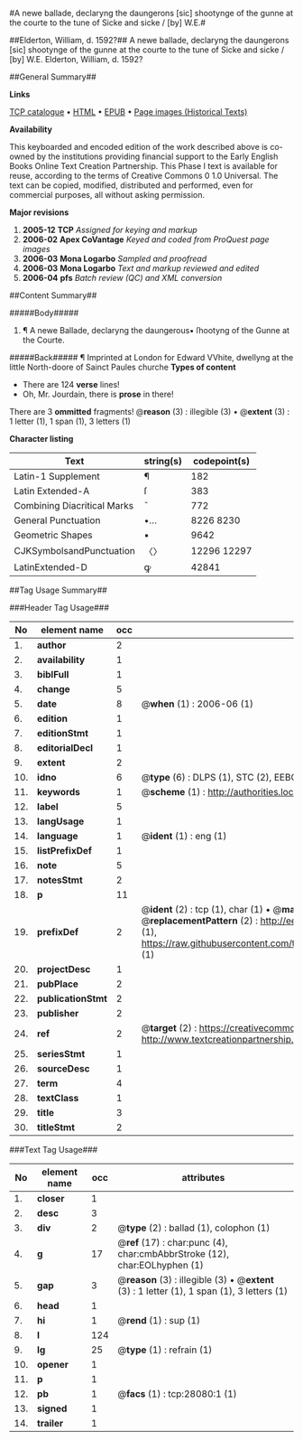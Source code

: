 #A newe ballade, declaryng the daungerons [sic] shootynge of the gunne at the courte to the tune of Sicke and sicke / [by] W.E.#

##Elderton, William, d. 1592?##
A newe ballade, declaryng the daungerons [sic] shootynge of the gunne at the courte to the tune of Sicke and sicke / [by] W.E.
Elderton, William, d. 1592?

##General Summary##

**Links**

[TCP catalogue](http://www.ota.ox.ac.uk/tcp/)  • 
[HTML](http://tei.it.ox.ac.uk/tcp/Texts-HTML/free/A21/A21205.html)  • 
[EPUB](http://tei.it.ox.ac.uk/tcp/Texts-EPUB/free/A21/A21205.epub) • 
[Page images (Historical Texts)](https://data.historicaltexts.jisc.ac.uk/view?pubId=eebo-29688533e&pageId=eebo-29688533e-28080-1)

**Availability**

This keyboarded and encoded edition of the
	       work described above is co-owned by the institutions
	       providing financial support to the Early English Books
	       Online Text Creation Partnership. This Phase I text is
	       available for reuse, according to the terms of Creative
	       Commons 0 1.0 Universal. The text can be copied,
	       modified, distributed and performed, even for
	       commercial purposes, all without asking permission.

**Major revisions**

1. __2005-12__ __TCP__ *Assigned for keying and markup*
1. __2006-02__ __Apex CoVantage__ *Keyed and coded from ProQuest page images*
1. __2006-03__ __Mona Logarbo__ *Sampled and proofread*
1. __2006-03__ __Mona Logarbo__ *Text and markup reviewed and edited*
1. __2006-04__ __pfs__ *Batch review (QC) and XML conversion*

##Content Summary##

#####Body#####

1. ¶ A newe Ballade, declaryng the daungerous▪ ſhootyng of the Gunne at the Courte.

#####Back#####
¶ Imprinted at London for Edward VVhite, dwellyng at the little North-doore of Sainct Paules churche
**Types of content**

  * There are 124 **verse** lines!
  * Oh, Mr. Jourdain, there is **prose** in there!

There are 3 **ommitted** fragments! 
 @__reason__ (3) : illegible (3)  •  @__extent__ (3) : 1 letter (1), 1 span (1), 3 letters (1)

**Character listing**


|Text|string(s)|codepoint(s)|
|---|---|---|
|Latin-1 Supplement|¶|182|
|Latin Extended-A|ſ|383|
|Combining             Diacritical Marks|̄|772|
|General Punctuation|•…|8226 8230|
|Geometric Shapes|▪|9642|
|CJKSymbolsandPunctuation|〈〉|12296 12297|
|LatinExtended-D|ꝙ|42841|

##Tag Usage Summary##

###Header Tag Usage###

|No|element name|occ|attributes|
|---|---|---|---|
|1.|__author__|2||
|2.|__availability__|1||
|3.|__biblFull__|1||
|4.|__change__|5||
|5.|__date__|8| @__when__ (1) : 2006-06 (1)|
|6.|__edition__|1||
|7.|__editionStmt__|1||
|8.|__editorialDecl__|1||
|9.|__extent__|2||
|10.|__idno__|6| @__type__ (6) : DLPS (1), STC (2), EEBO-CITATION (1), OCLC (1), VID (1)|
|11.|__keywords__|1| @__scheme__ (1) : http://authorities.loc.gov/ (1)|
|12.|__label__|5||
|13.|__langUsage__|1||
|14.|__language__|1| @__ident__ (1) : eng (1)|
|15.|__listPrefixDef__|1||
|16.|__note__|5||
|17.|__notesStmt__|2||
|18.|__p__|11||
|19.|__prefixDef__|2| @__ident__ (2) : tcp (1), char (1)  •  @__matchPattern__ (2) : ([0-9\-]+):([0-9IVX]+) (1), (.+) (1)  •  @__replacementPattern__ (2) : http://eebo.chadwyck.com/downloadtiff?vid=$1&page=$2 (1), https://raw.githubusercontent.com/textcreationpartnership/Texts/master/tcpchars.xml#$1 (1)|
|20.|__projectDesc__|1||
|21.|__pubPlace__|2||
|22.|__publicationStmt__|2||
|23.|__publisher__|2||
|24.|__ref__|2| @__target__ (2) : https://creativecommons.org/publicdomain/zero/1.0/ (1), http://www.textcreationpartnership.org/docs/. (1)|
|25.|__seriesStmt__|1||
|26.|__sourceDesc__|1||
|27.|__term__|4||
|28.|__textClass__|1||
|29.|__title__|3||
|30.|__titleStmt__|2||


###Text Tag Usage###

|No|element name|occ|attributes|
|---|---|---|---|
|1.|__closer__|1||
|2.|__desc__|3||
|3.|__div__|2| @__type__ (2) : ballad (1), colophon (1)|
|4.|__g__|17| @__ref__ (17) : char:punc (4), char:cmbAbbrStroke (12), char:EOLhyphen (1)|
|5.|__gap__|3| @__reason__ (3) : illegible (3)  •  @__extent__ (3) : 1 letter (1), 1 span (1), 3 letters (1)|
|6.|__head__|1||
|7.|__hi__|1| @__rend__ (1) : sup (1)|
|8.|__l__|124||
|9.|__lg__|25| @__type__ (1) : refrain (1)|
|10.|__opener__|1||
|11.|__p__|1||
|12.|__pb__|1| @__facs__ (1) : tcp:28080:1 (1)|
|13.|__signed__|1||
|14.|__trailer__|1||
